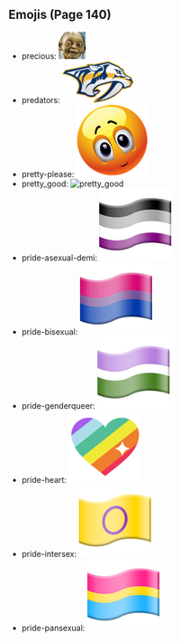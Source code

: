 
## Emojis (Page 140)

* precious: ![precious](output/precious.jpg)
* predators: ![predators](output/predators.png)
* pretty-please: ![pretty-please](output/pretty-please.png)
* pretty_good: ![pretty_good](output/pretty_good)
* pride-asexual-demi: ![pride-asexual-demi](output/pride-asexual-demi.png)
* pride-bisexual: ![pride-bisexual](output/pride-bisexual.png)
* pride-genderqueer: ![pride-genderqueer](output/pride-genderqueer.png)
* pride-heart: ![pride-heart](output/pride-heart.png)
* pride-intersex: ![pride-intersex](output/pride-intersex.png)
* pride-pansexual: ![pride-pansexual](output/pride-pansexual.png)
